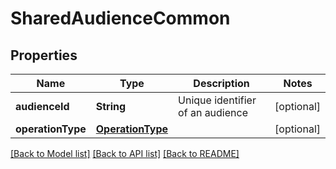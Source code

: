 # SharedAudienceCommon

## Properties
Name | Type | Description | Notes
------------ | ------------- | ------------- | -------------
**audienceId** | **String** | Unique identifier of an audience | [optional] 
**operationType** | [**OperationType**](OperationType.md) |  | [optional] 

[[Back to Model list]](../README.md#documentation-for-models) [[Back to API list]](../README.md#documentation-for-api-endpoints) [[Back to README]](../README.md)


